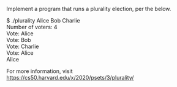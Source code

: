 Implement a program that runs a plurality election, per the below.

$ ./plurality Alice Bob Charlie  
Number of voters: 4  
Vote: Alice  
Vote: Bob  
Vote: Charlie  
Vote: Alice  
Alice  

For more information, visit https://cs50.harvard.edu/x/2020/psets/3/plurality/